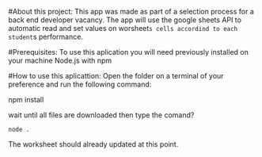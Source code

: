 #About this project:
This app was made as part of a selection process for a back end developer vacancy.
The app will use the google sheets API to automatic read and set values on worsheet`s cells accordind to each student`s performance.

#Prerequisites:
To use this aplication you will need previously installed on your machine Node.js with npm

#How to use this aplicattion:
Open the folder on a terminal of your preference and run the following command:

   npm install
 
 wait until all files are downloaded then type the comand?
 
    node .
    
 The worksheet should already updated at this point.
